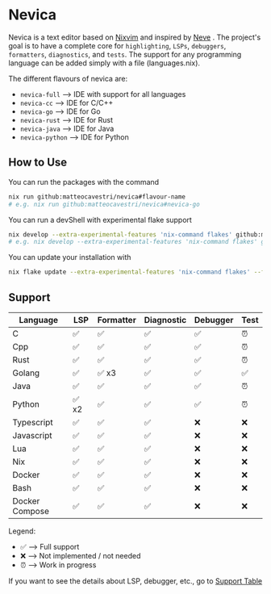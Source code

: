 # Nevica

Nevica is a text editor based on [Nixvim](https://github.com/nix-community/nixvim) and inspired by [Neve](https://github.com/redyf/Neve) . The project's goal is to have a complete core for `highlighting`, `LSPs`, `debuggers`, `formatters`, `diagnostics`, and `tests`. The support for any programming language can be added simply with a file (languages.nix).

The different flavours of nevica are:

- `nevica-full` --> IDE with support for all languages
- `nevica-cc` --> IDE for C/C++
- `nevica-go` --> IDE for Go
- `nevica-rust` --> IDE for Rust
- `nevica-java` --> IDE for Java
- `nevica-python` --> IDE for Python

## How to Use

You can run the packages with the command

```bash
nix run github:matteocavestri/nevica#flavour-name
# e.g. nix run github:matteocavestri/nevica#nevica-go
```

You can run a devShell with experimental flake support

```bash
nix develop --extra-experimental-features 'nix-command flakes' github:matteocavestri/nevica#flavour-name
# e.g. nix develop --extra-experimental-features 'nix-command flakes' github:matteocavestri/nevica#nevica-go
```

You can update your installation with

```bash
nix flake update --extra-experimental-features 'nix-command flakes' --flake github:matteocavestri/nevica
```

## Support

| Language       | LSP   | Formatter | Diagnostic | Debugger | Test |
| -------------- | ----- | --------- | ---------- | -------- | ---- |
| C              | ✅    | ✅        | ✅         | ✅       | ⏰   |
| Cpp            | ✅    | ✅        | ✅         | ✅       | ⏰   |
| Rust           | ✅    | ✅        | ✅         | ✅       | ⏰   |
| Golang         | ✅    | ✅ x3     | ✅         | ✅       | ✅   |
| Java           | ✅    | ✅        | ✅         | ✅       | ⏰   |
| Python         | ✅ x2 | ✅        | ✅         | ✅       | ⏰   |
| Typescript     | ✅    | ✅        | ✅         | ❌       | ❌   |
| Javascript     | ✅    | ✅        | ✅         | ❌       | ❌   |
| Lua            | ✅    | ✅        | ✅         | ❌       | ❌   |
| Nix            | ✅    | ✅        | ✅         | ❌       | ❌   |
| Docker         | ✅    | ✅        | ✅         | ❌       | ❌   |
| Bash           | ✅    | ✅        | ✅         | ❌       | ❌   |
| Docker Compose | ✅    | ✅        | ✅         | ❌       | ❌   |

Legend:

- ✅ --> Full support
- ❌ --> Not implemented / not needed
- ⏰ --> Work in progress

If you want to see the details about LSP, debugger, etc., go to [Support Table](https://github.com/matteocavestri/nevica/blob/main/docs/support-table.md)
